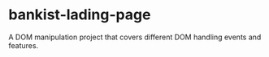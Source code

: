 # bankist-lading-page

A DOM manipulation project that covers different DOM handling events and features.
